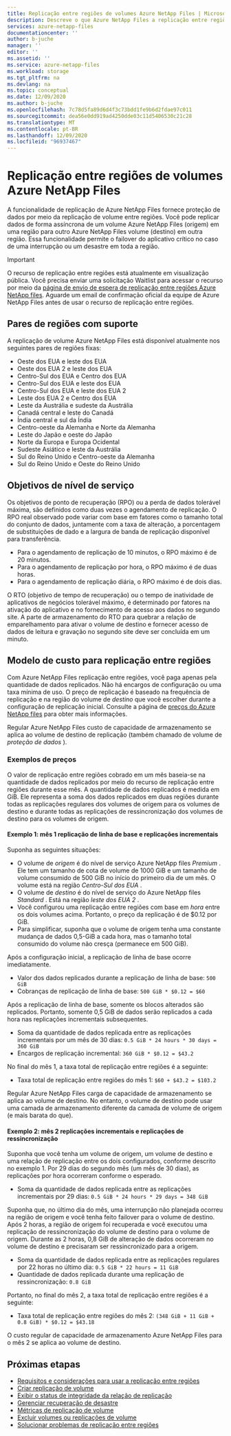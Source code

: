 ```yaml
---
title: Replicação entre regiões de volumes Azure NetApp Files | Microsoft Docs
description: Descreve o que Azure NetApp Files a replicação entre regiões, os pares de regiões com suporte, os objetivos de nível de serviço, a durabilidade dos dados e o modelo de custo.
services: azure-netapp-files
documentationcenter: ''
author: b-juche
manager: ''
editor: ''
ms.assetid: ''
ms.service: azure-netapp-files
ms.workload: storage
ms.tgt_pltfrm: na
ms.devlang: na
ms.topic: conceptual
ms.date: 12/09/2020
ms.author: b-juche
ms.openlocfilehash: 7c78d5fa89d6d4f3c73bdd1fe9b6d2fdae97c011
ms.sourcegitcommit: dea56e0dd919ad4250dde03c11d5406530c21c28
ms.translationtype: MT
ms.contentlocale: pt-BR
ms.lasthandoff: 12/09/2020
ms.locfileid: "96937467"
---
```

# <a name="cross-region-replication-of-azure-netapp-files-volumes"></a>Replicação entre regiões de volumes Azure NetApp Files

A funcionalidade de replicação de Azure NetApp Files fornece proteção de dados por meio da replicação de volume entre regiões. Você pode replicar dados de forma assíncrona de um volume Azure NetApp Files (origem) em uma região para outro Azure NetApp Files volume (destino) em outra região.  Essa funcionalidade permite o failover do aplicativo crítico no caso de uma interrupção ou um desastre em toda a região.

> [!IMPORTANT]
> O recurso de replicação entre regiões está atualmente em visualização pública. Você precisa enviar uma solicitação Waitlist para acessar o recurso por meio da [página de envio de espera de replicação entre regiões Azure NetApp files](https://aka.ms/anfcrrpreviewsignup). Aguarde um email de confirmação oficial da equipe de Azure NetApp Files antes de usar o recurso de replicação entre regiões.

## <a name="supported-region-pairs"></a>Pares de regiões com suporte

A replicação de volume Azure NetApp Files está disponível atualmente nos seguintes pares de regiões fixas:  

* Oeste dos EUA e leste dos EUA
* Oeste dos EUA 2 e leste dos EUA 
* Centro-Sul dos EUA e Centro dos EUA 
* Centro-Sul dos EUA e leste dos EUA
* Centro-Sul dos EUA e leste dos EUA 2 
* Leste dos EUA 2 e Centro dos EUA 
* Leste da Austrália e sudeste da Austrália
* Canadá central e leste do Canadá
* Índia central e sul da Índia
* Centro-oeste da Alemanha e Norte da Alemanha
* Leste do Japão e oeste do Japão
* Norte da Europa e Europa Ocidental
* Sudeste Asiático e leste da Austrália
* Sul do Reino Unido e Centro-oeste da Alemanha
* Sul do Reino Unido e Oeste do Reino Unido

## <a name="service-level-objectives"></a>Objetivos de nível de serviço

Os objetivos de ponto de recuperação (RPO) ou a perda de dados tolerável máxima, são definidos como duas vezes o agendamento de replicação.  O RPO real observado pode variar com base em fatores como o tamanho total do conjunto de dados, juntamente com a taxa de alteração, a porcentagem de substituições de dado e a largura de banda de replicação disponível para transferência.   

* Para o agendamento de replicação de 10 minutos, o RPO máximo é de 20 minutos.  
* Para o agendamento de replicação por hora, o RPO máximo é de duas horas.  
* Para o agendamento de replicação diária, o RPO máximo é de dois dias.  

O RTO (objetivo de tempo de recuperação) ou o tempo de inatividade de aplicativos de negócios tolerável máximo, é determinado por fatores na ativação do aplicativo e no fornecimento de acesso aos dados no segundo site. A parte de armazenamento do RTO para quebrar a relação de emparelhamento para ativar o volume de destino e fornecer acesso de dados de leitura e gravação no segundo site deve ser concluída em um minuto.

## <a name="cost-model-for-cross-region-replication"></a>Modelo de custo para replicação entre regiões  

Com Azure NetApp Files replicação entre regiões, você paga apenas pela quantidade de dados replicados. Não há encargos de configuração ou uma taxa mínima de uso. O preço de replicação é baseado na frequência de replicação e na região do volume de *destino* que você escolher durante a configuração de replicação inicial. Consulte a página de [preços do Azure NetApp files](https://azure.microsoft.com/pricing/details/netapp/) para obter mais informações.  

Regular Azure NetApp Files custo de capacidade de armazenamento se aplica ao volume de destino de replicação (também chamado de volume de *proteção de dados* ). 

### <a name="pricing-examples"></a>Exemplos de preços

O valor de replicação entre regiões cobrado em um mês baseia-se na quantidade de dados replicados por meio do recurso de replicação entre regiões durante esse mês. A quantidade de dados replicados é medida em GiB. Ele representa a soma dos dados replicados em duas regiões durante todas as replicações regulares dos volumes de origem para os volumes de destino e durante todas as replicações de ressincronização dos volumes de destino para os volumes de origem.

#### <a name="example-1-month-1-baseline-replication-and-incremental-replications"></a>Exemplo 1: mês 1 replicação de linha de base e replicações incrementais

Suponha as seguintes situações:

* O volume de *origem* é do nível de serviço Azure NetApp files *Premium* . Ele tem um tamanho de cota de volume de 1000 GiB e um tamanho de volume consumido de 500 GiB no início do primeiro dia de um mês. O volume está na região *Centro-Sul dos EUA* .
* O volume de *destino* é do nível de serviço do Azure NetApp files *Standard* . Está na região *leste dos EUA 2* .
* Você configurou uma replicação entre regiões com base em *hora* entre os dois volumes acima. Portanto, o preço da replicação é de $0.12 por GiB.
* Para simplificar, suponha que o volume de origem tenha uma constante mudança de dados 0,5-GiB a cada hora, mas o tamanho total consumido do volume não cresça (permanece em 500 GiB). 

Após a configuração inicial, a replicação de linha de base ocorre imediatamente.  

* Valor dos dados replicados durante a replicação de linha de base: `500 GiB`
* Cobranças de replicação de linha de base: `500 GiB * $0.12 = $60`

Após a replicação de linha de base, somente os blocos alterados são replicados. Portanto, somente 0,5 GiB de dados serão replicados a cada hora nas replicações incrementais subsequentes.

* Soma da quantidade de dados replicada entre as replicações incrementais por um mês de 30 dias: `0.5 GiB * 24 hours * 30 days = 360 GiB`
* Encargos de replicação incremental: `360 GiB * $0.12 = $43.2`

No final do mês 1, a taxa total de replicação entre regiões é a seguinte:  

*  Taxa total de replicação entre regiões do mês 1: `$60 + $43.2 = $103.2`

Regular Azure NetApp Files carga de capacidade de armazenamento se aplica ao volume de destino. No entanto, o volume de destino pode usar uma camada de armazenamento diferente da camada de volume de origem (e mais barata do que).

#### <a name="example-2-month-2-incremental-replications-and-resync-replications"></a>Exemplo 2: mês 2 replicações incrementais e replicações de ressincronização  

Suponha que você tenha um volume de origem, um volume de destino e uma relação de replicação entre os dois configurados, conforme descrito no exemplo 1. Por 29 dias do segundo mês (um mês de 30 dias), as replicações por hora ocorreram conforme o esperado.

* Soma da quantidade de dados replicada entre as replicações incrementais por 29 dias: `0.5 GiB * 24 hours * 29 days = 348 GiB`

Suponha que, no último dia do mês, uma interrupção não planejada ocorreu na região de origem e você tenha feito failover para o volume de destino. Após 2 horas, a região de origem foi recuperada e você executou uma replicação de ressincronização do volume de destino para o volume de origem. Durante as 2 horas, 0,8 GiB de alteração de dados ocorreram no volume de destino e precisaram ser ressincronizado para a origem.

* Soma da quantidade de dados replicada entre as replicações regulares por 22 horas no último dia: `0.5 GiB * 22 hours = 11 GiB`
* Quantidade de dados replicada durante uma replicação de ressincronização: `0.8 GiB`

Portanto, no final do mês 2, a taxa total de replicação entre regiões é a seguinte:  

* Taxa total de replicação entre regiões do mês 2: `(348 GiB + 11 GiB + 0.8 GiB) * $0.12 = $43.18`

O custo regular de capacidade de armazenamento Azure NetApp Files para o mês 2 se aplica ao volume de destino.

## <a name="next-steps"></a>Próximas etapas
* [Requisitos e considerações para usar a replicação entre regiões](cross-region-replication-requirements-considerations.md)
* [Criar replicação de volume](cross-region-replication-create-peering.md)
* [Exibir o status de integridade da relação de replicação](cross-region-replication-display-health-status.md)
* [Gerenciar recuperação de desastre](cross-region-replication-manage-disaster-recovery.md)
* [Métricas de replicação de volume](azure-netapp-files-metrics.md#replication)
* [Excluir volumes ou replicações de volume](cross-region-replication-delete.md)
* [Solucionar problemas de replicação entre regiões](troubleshoot-cross-region-replication.md)


